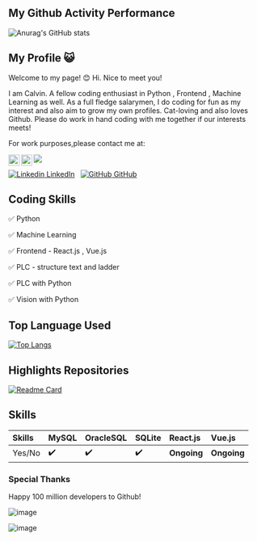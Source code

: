 ## My Github Activity Performance
![Anurag's GitHub stats](https://github-readme-stats.vercel.app/api?username=calvinlua&show_icons=true&theme=dracula&countprivate=true)

## My Profile :smiley_cat:

Welcome to my page! :blush:
Hi. Nice to meet you! 

I am Calvin. A fellow coding enthusiast in Python , Frontend , Machine Learning as well. 
As a full fledge salarymen, I do coding for fun as my interest and also aim to grow my own profiles. 
Cat-loving and also loves Github. Please do work in hand coding with me together if our interests meets!

For work purposes,please contact me at:

<a href="https://www.linkedin.com/in/kelvin-luawenzheng/">
  <img align="left" alt="Calvin Lua's LinkedIn" width="22px" src="https://raw.githubusercontent.com/peterthehan/peterthehan/master/assets/linkedin.svg" />
</a>
<a href="mailto:wenzhenglua.sg@gmail.com">
  <img align="left" alt="Calvin Lua's Email" width="22px" src="https://cdn-icons-png.flaticon.com/512/281/281769.png" />
</a>

![](https://visitor-badge.glitch.me/badge?page_id=calvinlua.calvinlua)


[![Linkedin](https://i.stack.imgur.com/gVE0j.png) LinkedIn](https://www.linkedin.com/in/kelvin-luawenzheng)
&nbsp;
[![GitHub](https://i.stack.imgur.com/tskMh.png) GitHub](https://github.com/calvinlua/)

## Coding Skills 
:white_check_mark: Python

:white_check_mark: Machine Learning

:white_check_mark: Frontend - React.js , Vue.js

:white_check_mark: PLC - structure text and ladder

:white_check_mark: PLC with Python 

:white_check_mark: Vision with Python 

## Top Language Used

[![Top Langs](https://github-readme-stats.vercel.app/api/top-langs/?username=calvinlua&langs_count=9)](https://github.com/anuraghazra/github-readme-stats)

## Highlights Repositories

[![Readme Card](https://github-readme-stats.vercel.app/api/pin/?username=calvinlua&repo=Reinforment-Learning-Javascript)](https://github.com/calvinlua/Reinforment-Learning-Javascript)


## Skills
Skills | MySQL | OracleSQL | SQLite | React.js | Vue.js
:------------ | :-------------| :-------------| :-------------| :-------------| :-------------
 Yes/No | :heavy_check_mark: | :heavy_check_mark: | :heavy_check_mark: | <b>Ongoing</b> | <b>Ongoing</b>
 
### Special Thanks

Happy 100 million developers to Github!

![image](https://user-images.githubusercontent.com/86276701/216210930-4edb16ff-a5ba-4d9d-909a-623f124500b9.png)

![image](https://user-images.githubusercontent.com/86276701/216211170-67056587-c776-4e60-bfd9-565956cfb6ab.png)
